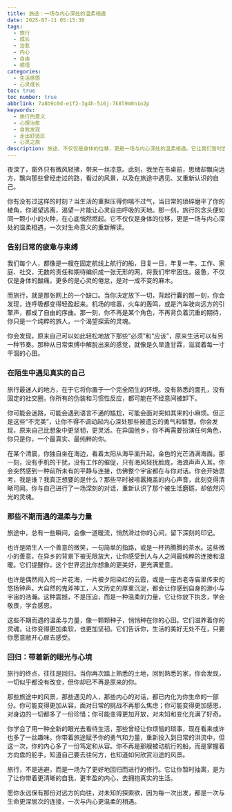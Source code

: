 ```yaml
---
title: 旅途：一场与内心深处的温柔相遇
date: 2025-07-11 05:15:30
tags:
  - 旅行
  - 成长
  - 治愈
  - 内心
  - 自由
  - 感悟
categories:
  - 生活感悟
  - 心灵成长
toc: true
toc_number: true
abbrlink: 7a8b9c0d-e1f2-3g4h-5i6j-7k8l9m0n1o2p
keywords:
  - 旅行的意义
  - 心理治愈
  - 自我发现
  - 走出舒适区
  - 心灵之旅
description: 旅途，不仅仅是身体的位移，更是一场与内心深处的温柔相遇。它让我们暂时告别日常的喧嚣与疲惫，在陌生的风景中重新审视自己，感受那些不期而遇的善意与力量。每一次出发，都是一次心灵的洗礼，一次对生命更深层次的理解。
---
```


夜深了，窗外只有微风轻拂，带来一丝凉意。此刻，我坐在书桌前，思绪却飘向远方，飘向那些曾经走过的路，看过的风景，以及在旅途中遇见、又重新认识的自己。

你有没有过这样的时刻？当生活的重担压得你喘不过气，当日常的琐碎磨平了你的棱角，你渴望逃离，渴望一片能让心灵自由呼吸的天地。那一刻，旅行的念头便如同一颗小小的火种，在心底悄然燃起。它不仅仅是身体的位移，更是一场与内心深处的温柔相遇，一次对生命意义的重新解读。

### 告别日常的疲惫与束缚

我们每个人，都像是一艘在固定航线上航行的船，日复一日，年复一年。工作、家庭、社交，无数的责任和期待编织成一张无形的网，将我们牢牢困住。疲惫，不仅仅是身体的酸痛，更多的是心灵的倦怠，是对一成不变的麻木。

而旅行，就是那张网上的一个缺口。当你决定放下一切，背起行囊的那一刻，你会发现，连呼吸都变得轻盈起来。机场的喧嚣，火车的轰鸣，或是汽车驶向远方的引擎声，都成了自由的序曲。那一刻，你不再是某个角色，不再背负着沉重的期待，你只是一个纯粹的旅人，一个渴望探索的灵魂。

你会发现，原来自己可以如此轻松地放下那些“必须”和“应该”，原来生活可以有另一种节奏。那种从日常束缚中解脱出来的感觉，就像是久旱逢甘霖，滋润着每一寸干涸的心田。

### 在陌生中遇见真实的自己

旅行最迷人的地方，在于它将你置于一个完全陌生的环境。没有熟悉的面孔，没有固定的社交圈，你所有的伪装和习惯性反应，都可能在不经意间被卸下。

你可能会迷路，可能会遇到语言不通的尴尬，可能会面对突如其来的小麻烦。但正是这些“不完美”，让你不得不调动起内心深处那些被遗忘的勇气和智慧。你会发现，原来自己比想象中更坚韧，更灵活。在异国他乡，你不再需要扮演任何角色，你只是你，一个最真实、最纯粹的你。

在某个清晨，你独自坐在海边，看着太阳从海平面升起，金色的光芒洒满海面。那一刻，没有手机的干扰，没有工作的催促，只有海风轻抚脸庞，海浪声声入耳。你会突然感到一种前所未有的平静与连接，仿佛整个宇宙都在与你对话。你会开始思考，我是谁？我真正想要的是什么？那些平时被喧嚣掩盖的内心声音，此刻变得清晰可闻。你与自己进行了一场深刻的对话，重新认识了那个被生活磨砺，却依然闪光的灵魂。

### 那些不期而遇的温柔与力量

旅途中，总有一些瞬间，会像一道暖流，悄然滑过你的心间，留下深刻的印记。

也许是陌生人一个善意的微笑，一句简单的指路，或是一杯热腾腾的茶水。这些微小的善意，在异乡的背景下被无限放大，让你感受到人与人之间最纯粹的连接和温暖。它们提醒你，这个世界远比你想象的更美好，更充满爱意。

也许是偶然闯入的一片花海，一片被夕阳染红的云霞，或是一座古老寺庙里传来的悠扬钟声。大自然的鬼斧神工，人文历史的厚重沉淀，都会让你感到自身的渺小与宇宙的浩瀚。这种震撼，不是压迫，而是一种温柔的力量，它让你放下执念，学会敬畏，学会感恩。

这些不期而遇的温柔与力量，像一颗颗种子，悄悄种在你的心田。它们滋养着你的灵魂，让你变得更加柔软，也更加坚韧。它们告诉你，生活的美好无处不在，只要你愿意敞开心扉去感受。

### 回归：带着新的眼光与心境

旅行的终点，往往是回归。当你再次踏上熟悉的土地，回到熟悉的家，你会发现，一切似乎都没有改变，但你却已不再是原来的你。

那些旅途中的风景，那些遇见的人，那些内心的对话，都已内化为你生命的一部分。你可能变得更加从容，面对日常的挑战不再那么焦虑；你可能变得更加感恩，对身边的一切都多了一份珍惜；你可能变得更加开放，对未知和变化充满了好奇。

你学会了用一种全新的眼光去看待生活，那些曾经让你烦恼的琐事，现在看来或许也多了一丝趣味。你带着旅途赋予你的勇气和力量，重新投入到日常的洪流中，但这一次，你的内心多了一份笃定和从容。你不再是那艘被动航行的船，而是掌握着方向盘的舵手，知道自己要去往何方，也知道如何欣赏沿途的风景。

旅行，不是逃避，而是一场为了更好地回归而进行的修行。它让你暂时抽离，是为了让你带着更清晰的自我，更丰盈的内心，去拥抱真实的生活。

愿你永远保有那份对远方的向往，对未知的探索欲，因为每一次出发，都是一次与生命更深层次的连接，一次与内心更温柔的相遇。
